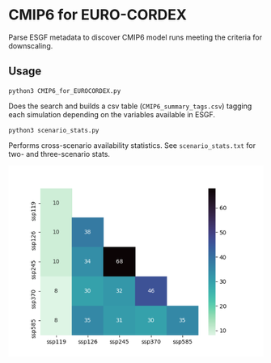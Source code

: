 CMIP6 for EURO-CORDEX
=====================

Parse ESGF metadata to discover CMIP6 model runs meeting the criteria for
downscaling.

Usage
-----

```
python3 CMIP6_for_EUROCORDEX.py
```

Does the search and builds a csv table (`CMIP6_summary_tags.csv`) tagging each
simulation depending on the variables available in ESGF.

```
python3 scenario_stats.py
```

Performs cross-scenario availability statistics. See `scenario_stats.txt` for
two- and three-scenario stats.

![Two-scenario availability statistics](scenario_stats.png)
